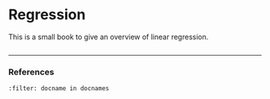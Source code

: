 # Regression

This is a small book to give an overview of linear regression.


```{tableofcontents}
```
***
### References
```{bibliography}
:filter: docname in docnames
```